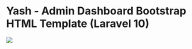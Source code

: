 # Yash - Admin Dashboard Bootstrap HTML Template (Laravel 10)
![](https://s3.envato.com/files/448969969/01_Preview.png)